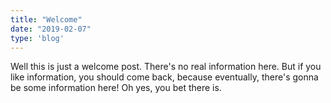 ```yaml
---
title: "Welcome"
date: "2019-02-07"
type: 'blog'
---
```


Well this is just a welcome post. There's no real information here. But if you like information, you should come back, because eventually, there's gonna be some information here! Oh yes, you bet there is. 